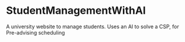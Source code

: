 # StudentManagementWithAI
A university website to manage students. Uses an AI to solve a CSP, for Pre-advising scheduling
